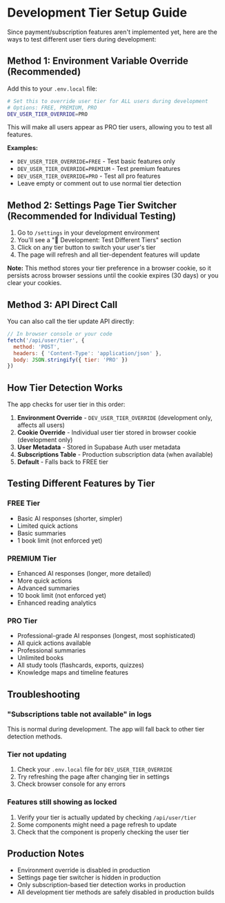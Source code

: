 # Development Tier Setup Guide

Since payment/subscription features aren't implemented yet, here are the ways to test different user tiers during development:

## Method 1: Environment Variable Override (Recommended)

Add this to your `.env.local` file:

```bash
# Set this to override user tier for ALL users during development
# Options: FREE, PREMIUM, PRO
DEV_USER_TIER_OVERRIDE=PRO
```

This will make all users appear as PRO tier users, allowing you to test all features.

**Examples:**
- `DEV_USER_TIER_OVERRIDE=FREE` - Test basic features only
- `DEV_USER_TIER_OVERRIDE=PREMIUM` - Test premium features
- `DEV_USER_TIER_OVERRIDE=PRO` - Test all pro features
- Leave empty or comment out to use normal tier detection

## Method 2: Settings Page Tier Switcher (Recommended for Individual Testing)

1. Go to `/settings` in your development environment
2. You'll see a "🧪 Development: Test Different Tiers" section
3. Click on any tier button to switch your user's tier
4. The page will refresh and all tier-dependent features will update

**Note:** This method stores your tier preference in a browser cookie, so it persists across browser sessions until the cookie expires (30 days) or you clear your cookies.

## Method 3: API Direct Call

You can also call the tier update API directly:

```javascript
// In browser console or your code
fetch('/api/user/tier', {
  method: 'POST',
  headers: { 'Content-Type': 'application/json' },
  body: JSON.stringify({ tier: 'PRO' })
})
```

## How Tier Detection Works

The app checks for user tier in this order:

1. **Environment Override** - `DEV_USER_TIER_OVERRIDE` (development only, affects all users)
2. **Cookie Override** - Individual user tier stored in browser cookie (development only)
3. **User Metadata** - Stored in Supabase Auth user metadata
4. **Subscriptions Table** - Production subscription data (when available)
5. **Default** - Falls back to FREE tier

## Testing Different Features by Tier

### FREE Tier
- Basic AI responses (shorter, simpler)
- Limited quick actions
- Basic summaries
- 1 book limit (not enforced yet)

### PREMIUM Tier  
- Enhanced AI responses (longer, more detailed)
- More quick actions
- Advanced summaries
- 10 book limit (not enforced yet)
- Enhanced reading analytics

### PRO Tier
- Professional-grade AI responses (longest, most sophisticated)
- All quick actions available
- Professional summaries
- Unlimited books
- All study tools (flashcards, exports, quizzes)
- Knowledge maps and timeline features

## Troubleshooting

### "Subscriptions table not available" in logs
This is normal during development. The app will fall back to other tier detection methods.

### Tier not updating
1. Check your `.env.local` file for `DEV_USER_TIER_OVERRIDE`
2. Try refreshing the page after changing tier in settings
3. Check browser console for any errors

### Features still showing as locked
1. Verify your tier is actually updated by checking `/api/user/tier`
2. Some components might need a page refresh to update
3. Check that the component is properly checking the user tier

## Production Notes

- Environment override is disabled in production
- Settings page tier switcher is hidden in production  
- Only subscription-based tier detection works in production
- All development tier methods are safely disabled in production builds 